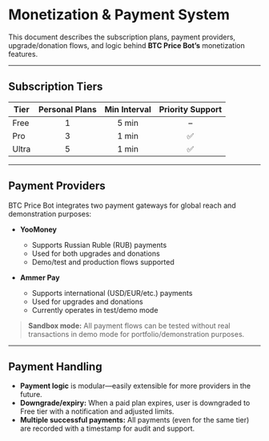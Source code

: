 # Monetization & Payment System

This document describes the subscription plans, payment providers, upgrade/donation flows, and logic behind **BTC Price Bot’s** monetization features.

---

## Subscription Tiers

| Tier  | Personal Plans | Min Interval | Priority Support |
|-------|:--------------:|:------------:|:----------------:|
| Free  |       1        |    5 min     |        –         |
| Pro   |       3        |    1 min     |        ✅         |
| Ultra |       5        |    1 min     |        ✅         |

---

## Payment Providers

BTC Price Bot integrates two payment gateways for global reach and demonstration purposes:

- **YooMoney**  
  - Supports Russian Ruble (RUB) payments  
  - Used for both upgrades and donations  
  - Demo/test and production flows supported

- **Ammer Pay**  
  - Supports international (USD/EUR/etc.) payments  
  - Used for upgrades and donations  
  - Currently operates in test/demo mode

> **Sandbox mode:** All payment flows can be tested without real transactions in demo mode for portfolio/demonstration purposes.

---

## Payment Handling

- **Payment logic** is modular—easily extensible for more providers in the future.
- **Downgrade/expiry:** When a paid plan expires, user is downgraded to Free tier with a notification and adjusted limits.
- **Multiple successful payments:** All payments (even for the same tier) are recorded with a timestamp for audit and support.
